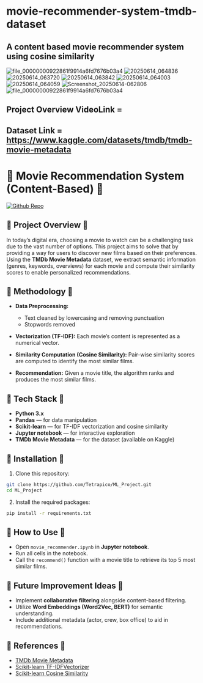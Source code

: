 # movie-recommender-system-tmdb-dataset

## A content based movie recommender system using cosine similarity
![file_00000000922861f9914a6fd7676b03a4](https://github.com/user-attachments/assets/31919d4c-e784-4d4b-a681-3723ec6973c0)
![20250614_064836](https://github.com/user-attachments/assets/a01033e9-00b8-4c1f-9ebd-a5faad42485a)
![20250614_063720](https://github.com/user-attachments/assets/52dc25ce-da61-458b-81b7-fe28fd560d6c)
![20250614_063842](https://github.com/user-attachments/assets/09239a4f-4373-4ccb-a5b0-c40c2959b36e)
![20250614_064003](https://github.com/user-attachments/assets/18362c33-0f9e-4a63-bcb3-c3d990d1d417)
![20250614_064059](https://github.com/user-attachments/assets/472da3dd-e39a-4d99-a4e4-fa6f0ec2924a)
![Screenshot_20250614-062806](https://github.com/user-attachments/assets/cd434380-0289-40e8-89c5-e30600137023)
![file_00000000922861f9914a6fd7676b03a4](https://github.com/user-attachments/assets/31919d4c-e784-4d4b-a681-3723ec6973c0)



## Project Overview VideoLink =

## Dataset Link = https://www.kaggle.com/datasets/tmdb/tmdb-movie-metadata




# 🔹 Movie Recommendation System (Content-Based) 🔹

[![Github Repo](https://img.shields.io/badge/GitHub-Tetrapico%2FML_Project-blue?logo=github)](https://github.com/Tetrapico/ML_Project)



## 🔹 Project Overview 🔹

In today’s digital era, choosing a movie to watch can be a challenging task due to the vast number of options. This project aims to solve that by providing a way for users to discover new films based on their preferences.
Using the **TMDb Movie Metadata** dataset, we extract semantic information (genres, keywords, overviews) for each movie and compute their similarity scores to enable personalized recommendations.


## 🔹 Methodology 🔹

* **Data Preprocessing:**

  * Text cleaned by lowercasing and removing punctuation
  * Stopwords removed
* **Vectorization (TF-IDF):**
  Each movie’s content is represented as a numerical vector.
* **Similarity Computation (Cosine Similarity):**
  Pair-wise similarity scores are computed to identify the most similar films.
* **Recommendation:**
  Given a movie title, the algorithm ranks and produces the most similar films.


## 🔹 Tech Stack 🔹

* **Python 3.x**
* **Pandas** — for data manipulation
* **Scikit-learn** — for TF-IDF vectorization and cosine similarity
* **Jupyter notebook** — for interactive exploration
* **TMDb Movie Metadata** — for the dataset (available on Kaggle)


## 🔹 Installation 🔹

1. Clone this repository:

```bash
git clone https://github.com/Tetrapico/ML_Project.git
cd ML_Project
```

2. Install the required packages:

```bash
pip install -r requirements.txt
```



## 🔹 How to Use 🔹

* Open `movie_recommender.ipynb` in **Jupyter notebook**.
* Run all cells in the notebook.
* Call the `recommend()` function with a movie title to retrieve its top 5 most similar films.



## 🔹 Future Improvement Ideas 🔹

* Implement **collaborative filtering** alongside content-based filtering.
* Utilize **Word Embeddings (Word2Vec, BERT)** for semantic understanding.
* Include additional metadata (actor, crew, box office) to aid in recommendations.



## 🔹 References 🔹

* [TMDb Movie Metadata](https://www.kaggle.com/datasets/tmdb/tmdb-movie-metadata)
* [Scikit-learn TF-IDFVectorizer](https://scikit-learn.org/stable/modules/generated/sklearn.feature_extraction.text.TfidfVectorizer.html)
* [Scikit-learn Cosine Similarity](https://scikit-learn.org/stable/modules/generated/sklearn.metrics.pairwise.cosine_similarity.html)



